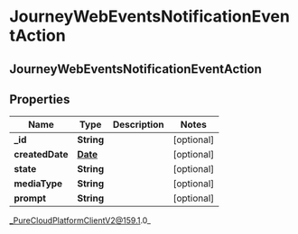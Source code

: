 # JourneyWebEventsNotificationEventAction

## JourneyWebEventsNotificationEventAction

## Properties

|Name | Type | Description | Notes|
|------------ | ------------- | ------------- | -------------|
| **_id** | **String** |  | [optional] |
| **createdDate** | [**Date**](Date) |  | [optional] |
| **state** | **String** |  | [optional] |
| **mediaType** | **String** |  | [optional] |
| **prompt** | **String** |  | [optional] |



_PureCloudPlatformClientV2@159.1.0_
